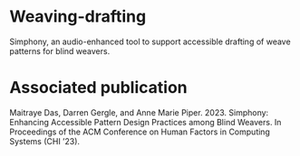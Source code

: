 # Weaving-drafting

Simphony, an audio-enhanced tool to support accessible drafting of weave patterns for blind weavers.

# Associated publication 
Maitraye Das, Darren Gergle, and Anne Marie Piper. 2023. Simphony: Enhancing Accessible Pattern Design Practices among Blind Weavers. In Proceedings of the ACM Conference on Human Factors in Computing Systems (CHI ’23).
